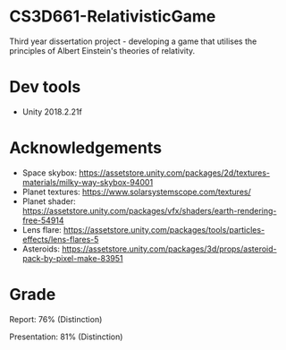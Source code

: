 # CS3D661-RelativisticGame
Third year dissertation project - developing a game that utilises the principles of Albert Einstein's theories of relativity.
# Dev tools
* Unity 2018.2.21f
# Acknowledgements
* Space skybox: https://assetstore.unity.com/packages/2d/textures-materials/milky-way-skybox-94001
* Planet textures: https://www.solarsystemscope.com/textures/
* Planet shader: https://assetstore.unity.com/packages/vfx/shaders/earth-rendering-free-54914
* Lens flare: https://assetstore.unity.com/packages/tools/particles-effects/lens-flares-5
* Asteroids: https://assetstore.unity.com/packages/3d/props/asteroid-pack-by-pixel-make-83951
# Grade
Report: 76% (Distinction)

Presentation: 81% (Distinction)
